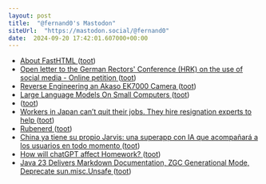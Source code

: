 ```yaml
---
layout: post
title:  "@fernand0's Mastodon"
siteUrl:  "https://mastodon.social/@fernand0"
date:  2024-09-20 17:42:01.607000+00:00
---
```

*  [About FastHTML  ](https://about.fastht.ml/) ([toot](https://mastodon.social/@fernand0/113171111713598536))
*  [Open letter to the German Rectors' Conference (HRK) on the use of social media - Online petition ](https://www.openpetition.de/petition/online/open-letter-to-the-german-rectors-conference-hrk-on-the-use-of-social-medi) ([toot](https://mastodon.social/@fernand0/113170764398844688))
*  [Reverse Engineering an Akaso EK7000 Camera ](https://www.hotelexistence.ca/reverse-engineer-akaso-ek7000) ([toot](https://mastodon.social/@fernand0/113170555187173699))
*  [Large Language Models On Small Computers ](https://hackaday.com/2024/09/07/large-language-models-on-small-computers) ([toot](https://mastodon.social/@fernand0/113170366295652875))
*  [ ](https://mastodon.social/@sergiojimenez) ([toot](https://mastodon.social/@fernand0/113170064210490156))
*  [Workers in Japan can’t quit their jobs. They hire resignation experts to help ](https://edition.cnn.com/2024/08/31/business/japan-workers-resignation-agencies-intl-hnk/index.htm) ([toot](https://mastodon.social/@fernand0/113169668620138609))
*  [Rubenerd ](https://rubenerd.com/the-email-is-authentication-pattern) ([toot](https://mastodon.social/@fernand0/113169334249366307))
*  [China ya tiene su propio Jarvis: una superapp con IA que acompañará a los usuarios en todo momento ](https://www.genbeta.com/actualidad/china-tiene-su-propio-jarvis-superapp-ia-que-acompanara-a-usuarios-todo-moment) ([toot](https://mastodon.social/@fernand0/113169089834288982))
*  [How will chatGPT  affect Homework? ](https://blog.computationalcomplexity.org/2024/09/how-will-chatgpt-affect-homework.htm) ([toot](https://mastodon.social/@fernand0/113168976123280912))
*  [Java 23 Delivers Markdown Documentation, ZGC Generational Mode, Deprecate sun.misc.Unsafe ](https://www.infoq.com/news/2024/09/java23-released) ([toot](https://mastodon.social/@fernand0/113168747997357694))
